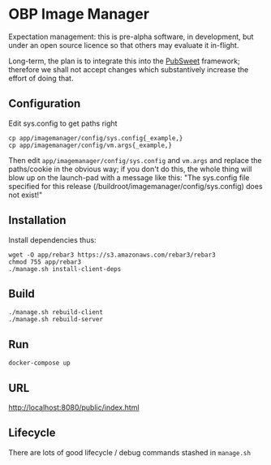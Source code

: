 OBP Image Manager
=================

Expectation management: this is pre-alpha software, in development, but
under an open source licence so that others may evaluate it in-flight.

Long-term, the plan is to integrate this into the
[PubSweet](https://coko.foundation/category/pubsweet/) framework;
therefore we shall not accept changes which substantively increase the
effort of doing that.

Configuration
-------------

Edit sys.config to get paths right

    cp app/imagemanager/config/sys.config{_example,}
    cp app/imagemanager/config/vm.args{_example,}

Then edit `app/imagemanager/config/sys.config` and `vm.args` and
replace the paths/cookie in the obvious way; if you don't do this, the
whole thing will blow up on the launch-pad with a message like this:
"The sys.config file specified for this release
(/buildroot/imagemanager/config/sys.config) does not exist!"


Installation
------------

Install dependencies thus:

    wget -O app/rebar3 https://s3.amazonaws.com/rebar3/rebar3
    chmod 755 app/rebar3
    ./manage.sh install-client-deps

Build
-----

    ./manage.sh rebuild-client
    ./manage.sh rebuild-server

Run
---

    docker-compose up

URL
---

[http://localhost:8080/public/index.html](http://localhost:8080/public/index.html)

Lifecycle
---------

There are lots of good lifecycle / debug commands stashed in `manage.sh`

